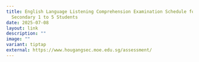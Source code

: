 ```yaml
---
title: English Language Listening Comprehension Examination Schedule for
  Secondary 1 to 5 Students
date: 2025-07-08
layout: link
description: ""
image: ""
variant: tiptap
external: https://www.hougangsec.moe.edu.sg/assessment/
---
```

